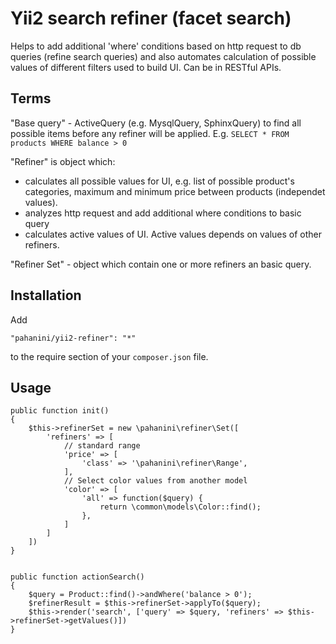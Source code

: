 Yii2 search refiner (facet search)
=======================================================

Helps to add additional 'where' conditions based on http request to db queries (refine search queries)
and also automates calculation of possible values of different filters used to build UI. Can be in
RESTful APIs.

Terms
-----

"Base query" - ActiveQuery (e.g. MysqlQuery, SphinxQuery) to find all possible items before any refiner will
be applied. E.g. `SELECT * FROM products WHERE balance > 0`

"Refiner" is object which:
- calculates all possible values for UI, e.g. list of possible product's categories, maximum and minimum
  price between products (independet values).
- analyzes http request and add additional where conditions to basic query
- calculates active values of UI. Active values depends on values of other refiners.

"Refiner Set" - object which contain one or more refiners an basic query.


Installation
------------

Add

```"pahanini/yii2-refiner": "*"```

to the require section of your `composer.json` file.


Usage
-----


```
public function init()
{
	$this->refinerSet = new \pahanini\refiner\Set([
		'refiners' => [
			// standard range
			'price' => [
				'class' => '\pahanini\refiner\Range',
			],
			// Select color values from another model
			'color' => [
				'all' => function($query) {
					return \common\models\Color::find();
				},
			]
		]
	])
}


public function actionSearch()
{
	$query = Product::find()->andWhere('balance > 0');
	$refinerResult = $this->refinerSet->applyTo($query);
	$this->render('search', ['query' => $query, 'refiners' => $this->refinerSet->getValues()])
}

```

